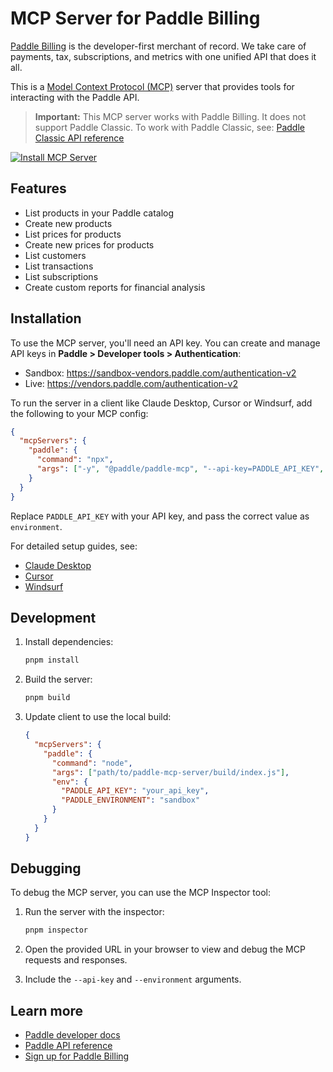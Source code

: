 # MCP Server for Paddle Billing

[Paddle Billing](https://www.paddle.com/billing?utm_source=dx&utm_medium=paddle-mcp-server) is the developer-first merchant of record. We take care of payments, tax, subscriptions, and metrics with one unified API that does it all.

This is a [Model Context Protocol (MCP)](https://modelcontextprotocol.io/introduction) server that provides tools for interacting with the Paddle API.

> **Important:** This MCP server works with Paddle Billing. It does not support Paddle Classic. To work with Paddle Classic, see: [Paddle Classic API reference](https://developer.paddle.com/classic/api-reference/1384a288aca7a-api-reference?utm_source=dx&utm_medium=paddle-mcp-server)

[![Install MCP Server](https://cursor.com/deeplink/mcp-install-dark.svg)](https://cursor.com/install-mcp?name=paddle&config=eyJjb21tYW5kIjoibnB4IC15IEBwYWRkbGUvcGFkZGxlLW1jcCIsImVudiI6eyJQQURETEVfQVBJX0tFWSI6InBkbF9zZGJ4X2FwaWtleV8iLCJQQURETEVfRU5WSVJPTk1FTlQiOiJzYW5kYm94In19)

## Features

- List products in your Paddle catalog
- Create new products
- List prices for products
- Create new prices for products
- List customers
- List transactions
- List subscriptions
- Create custom reports for financial analysis

## Installation

To use the MCP server, you'll need an API key. You can create and manage API keys in **Paddle > Developer tools > Authentication**:

- Sandbox: https://sandbox-vendors.paddle.com/authentication-v2
- Live: https://vendors.paddle.com/authentication-v2

To run the server in a client like Claude Desktop, Cursor or Windsurf, add the following to your MCP config:

```json
{
  "mcpServers": {
    "paddle": {
      "command": "npx",
      "args": ["-y", "@paddle/paddle-mcp", "--api-key=PADDLE_API_KEY", "--environment=(sandbox|production)"]
    }
  }
}
```

Replace `PADDLE_API_KEY` with your API key, and pass the correct value as `environment`.

For detailed setup guides, see:

- [Claude Desktop](https://modelcontextprotocol.io/quickstart/user)
- [Cursor](https://docs.cursor.com/context/model-context-protocol)
- [Windsurf](https://docs.codeium.com/windsurf/mcp)

## Development

1. Install dependencies:

   ```bash
   pnpm install
   ```

2. Build the server:

   ```bash
   pnpm build
   ```

3. Update client to use the local build:
   ```json
   {
     "mcpServers": {
       "paddle": {
         "command": "node",
         "args": ["path/to/paddle-mcp-server/build/index.js"],
         "env": {
           "PADDLE_API_KEY": "your_api_key",
           "PADDLE_ENVIRONMENT": "sandbox"
         }
       }
     }
   }
   ```

## Debugging

To debug the MCP server, you can use the MCP Inspector tool:

1. Run the server with the inspector:

   ```bash
   pnpm inspector
   ```

2. Open the provided URL in your browser to view and debug the MCP requests and responses.

3. Include the `--api-key` and `--environment` arguments.

## Learn more

- [Paddle developer docs](https://developer.paddle.com?utm_source=dx&utm_medium=paddle-mcp-server)
- [Paddle API reference](https://developer.paddle.com/api-reference/overview?utm_source=dx&utm_medium=paddle-mcp-server)
- [Sign up for Paddle Billing](https://login.paddle.com/signup?utm_source=dx&utm_medium=paddle-mcp-server)
